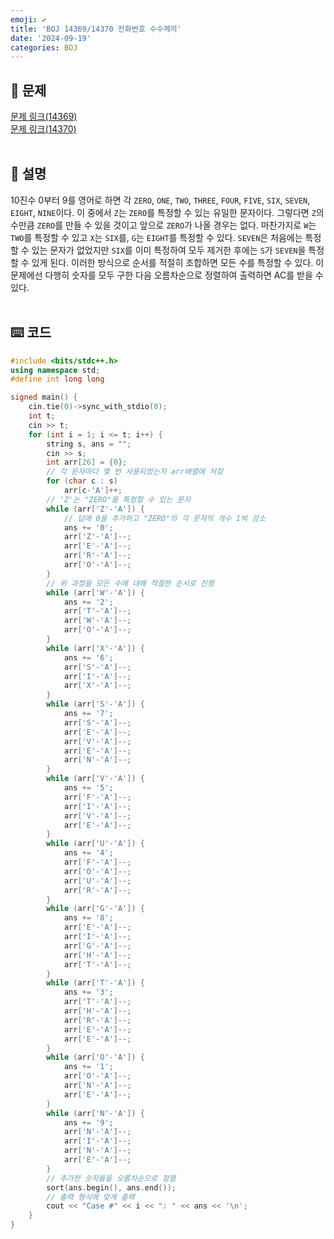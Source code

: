```yaml
---
emoji: ✔️
title: 'BOJ 14369/14370 전화번호 수수께끼'
date: '2024-09-19'
categories: BOJ
---
```

## 📝 문제
<a href="https://boj.kr/14369" target="_blank">문제 링크(14369)</a>  
<a href="https://boj.kr/14370" target="_blank">문제 링크(14370)</a>
<br/><br/>

## 📖 설명
10진수 0부터 9를 영어로 하면 각 `ZERO`, `ONE`, `TWO`, `THREE`, `FOUR`, `FIVE`, `SIX`, `SEVEN`, `EIGHT`, `NINE`이다. 이 중에서 `Z`는 `ZERO`를 특정할 수 있는 유일한 문자이다. 그렇다면 `Z`의 수만큼 `ZERO`를 만들 수 있을 것이고 앞으로 `ZERO`가 나올 경우는 없다. 마찬가지로 `W`는 `TWO`를 특정할 수 있고 `X`는 `SIX`를, `G`는 `EIGHT`를 특정할 수 있다. `SEVEN`은 처음에는 특정할 수 있는 문자가 없었지만 `SIX`를 이미 특정하여 모두 제거한 후에는 `S`가 `SEVEN`을 특정할 수 있게 된다. 이러한 방식으로 순서를 적절히 조합하면 모든 수를 특정할 수 있다. 이 문제에선 다행히 숫자를 모두 구한 다음 오름차순으로 정렬하여 출력하면 AC를 받을 수 있다.
<br/><br/>

## ⌨️ 코드
```cpp
#include <bits/stdc++.h>
using namespace std;
#define int long long

signed main() {
    cin.tie(0)->sync_with_stdio(0);
    int t;
    cin >> t;
    for (int i = 1; i <= t; i++) {
        string s, ans = "";
        cin >> s;
        int arr[26] = {0};
        // 각 문자마다 몇 번 사용되었는지 arr배열에 저장
        for (char c : s)
            arr[c-'A']++;
        // 'Z'는 "ZERO"를 특정할 수 있는 문자
        while (arr['Z'-'A']) {
            // 답에 0을 추가하고 "ZERO"의 각 문자의 개수 1씩 감소
            ans += '0';
            arr['Z'-'A']--;
            arr['E'-'A']--;
            arr['R'-'A']--;
            arr['O'-'A']--;
        }
        // 위 과정을 모든 수에 대해 적절한 순서로 진행
        while (arr['W'-'A']) {
            ans += '2';
            arr['T'-'A']--;
            arr['W'-'A']--;
            arr['O'-'A']--;
        }
        while (arr['X'-'A']) {
            ans += '6';
            arr['S'-'A']--;
            arr['I'-'A']--;
            arr['X'-'A']--;
        }
        while (arr['S'-'A']) {
            ans += '7';
            arr['S'-'A']--;
            arr['E'-'A']--;
            arr['V'-'A']--;
            arr['E'-'A']--;
            arr['N'-'A']--;
        }
        while (arr['V'-'A']) {
            ans += '5';
            arr['F'-'A']--;
            arr['I'-'A']--;
            arr['V'-'A']--;
            arr['E'-'A']--;
        }
        while (arr['U'-'A']) {
            ans += '4';
            arr['F'-'A']--;
            arr['O'-'A']--;
            arr['U'-'A']--;
            arr['R'-'A']--;
        }
        while (arr['G'-'A']) {
            ans += '8';
            arr['E'-'A']--;
            arr['I'-'A']--;
            arr['G'-'A']--;
            arr['H'-'A']--;
            arr['T'-'A']--;
        }
        while (arr['T'-'A']) {
            ans += '3';
            arr['T'-'A']--;
            arr['H'-'A']--;
            arr['R'-'A']--;
            arr['E'-'A']--;
            arr['E'-'A']--;
        }
        while (arr['O'-'A']) {
            ans += '1';
            arr['O'-'A']--;
            arr['N'-'A']--;
            arr['E'-'A']--;
        }
        while (arr['N'-'A']) {
            ans += '9';
            arr['N'-'A']--;
            arr['I'-'A']--;
            arr['N'-'A']--;
            arr['E'-'A']--;
        }
        // 추가한 숫자들을 오름차순으로 정렬
        sort(ans.begin(), ans.end());
        // 출력 형식에 맞게 출력
        cout << "Case #" << i << ": " << ans << '\n';
    }
}
```

```toc
```